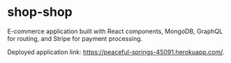# shop-shop

E-commerce application built with React components, MongoDB, GraphQL for routing, and Stripe for payment processing.  

Deployed application link: https://peaceful-springs-45091.herokuapp.com/.
